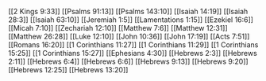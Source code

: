 [[2 Kings 9:33]]
[[Psalms 91:13]]
[[Psalms 143:10]]
[[Isaiah 14:19]]
[[Isaiah 28:3]]
[[Isaiah 63:10]]
[[Jeremiah 1:5]]
[[Lamentations 1:15]]
[[Ezekiel 16:6]]
[[Micah 7:10]]
[[Zechariah 12:10]]
[[Matthew 7:6]]
[[Matthew 12:31]]
[[Matthew 26:28]]
[[Luke 12:10]]
[[John 10:36]]
[[John 17:19]]
[[Acts 7:51]]
[[Romans 16:20]]
[[1 Corinthians 11:27]]
[[1 Corinthians 11:29]]
[[1 Corinthians 15:25]]
[[1 Corinthians 15:27]]
[[Ephesians 4:30]]
[[Hebrews 2:3]]
[[Hebrews 2:11]]
[[Hebrews 6:4]]
[[Hebrews 6:6]]
[[Hebrews 9:13]]
[[Hebrews 9:20]]
[[Hebrews 12:25]]
[[Hebrews 13:20]]
